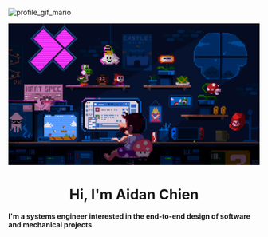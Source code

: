 ![profile_gif_mario](https://github.com/user-attachments/assets/5a30f1e1-f334-4d52-9dc1-f6dab85a2b1b)

<img src="https://github.com/rayyanshuda/rayyanshuda/blob/main/github_profile.gif" alt="Developer sitting in front of desk" width="700">

<h1 align="center"> Hi, I'm Aidan Chien </h1>

<b> I'm a systems engineer interested in the end-to-end design of software and mechanical projects. </b>

<!--
**chieaid24/chieaid24** is a ✨ _special_ ✨ repository because its `README.md` (this file) appears on your GitHub profile.

Here are some ideas to get you started:

- 🔭 I’m currently working on ...
- 🌱 I’m currently learning ...
- 👯 I’m looking to collaborate on ...
- 🤔 I’m looking for help with ...
- 💬 Ask me about ...
- 📫 How to reach me: ...
- 😄 Pronouns: ...
- ⚡ Fun fact: ...
-->
